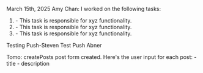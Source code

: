March 15th, 2025
Amy Chan:
I worked on the following tasks:

1. <Insert Some Task Here> - This task is responsible for xyz functionality.
2. <Insert Some Task Here> - This task is responsible for xyz functionality.
3. <Insert Some Task Here> - This task is responsible for xyz functionality.

Testing Push-Steven
Test Push Abner

Tomo:
createPosts post form created.
Here's the user input for each post:
    - title
    - description